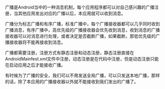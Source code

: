 广播是Android当中的一种消息机制，每个应用程序都可以对自己感兴趣的广播注册，当其他应用发出对应的广播以后，本应用就可以收到消息。

广播分为标志广播和有序广播，标准广播中，每个广播接收器都可以几乎同时收到广播消息，有序广播中，高优先级的广播接收器会优先收到消息，收到消息的广播接收器可以对消息进行处理，或者决定是否截断广播，如果截断，那低优先级的广播接收器将不能再接收到消息。

广播都需要注册，注册方式有静态注册和动态注册，静态注册直接在AndroidMainfest.xml文件中注册，动态注册是在代码中注册，但是动态注册只能在启动应用之后才能接收广播。

有时候为了广播的安全，我们可以不用发送全局广播，可以只发送本地广播，那样的话，除了本应用的广播接收器以外就不能接收到我们发出的广播了。
